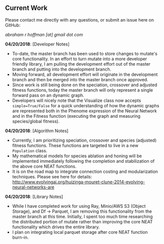 ## Current Work

Please contact me directly with any questions, or submit an issue here on GitHub: <br>

<i>abraham r hoffman [at] gmail dot com</i>

<b>04/20/2018</b>: [Developer Notes]
- To-date, the master branch has been used to store changes to mutate's core functionality. In an effort to turn mutate into a more developer friendly library, I am pulling the development effort out of the master branch and putting into the development branch.
- Moving forward, all development effort will originate in the development branch and then be merged into the master branch once approved.
- Since work is still being done on the speciation, crossover and adjusted fitness functions, today the master branch will only represent a single forward pass on an dynamic graph.
- Developers will nicely note that the Visualize class now accepts `simple=True/False` for a quick understanding of how the dynamic graphs are represented both in the Phenome expression of the Neural Network and in the Fitness function (executing the graph and measuring species/global fitness).

<b>04/20/2018</b>: [Algorithm Notes]
- Currently, I am prioritizing speciation, crossover and species (adjusted) fitness functions. These functions are targeted to live in a new `Population` class.
- My mathematical models for species ablation and honing will be implemented immediately following the completion and stabilization of the above core NEAT functions.
- It is on the road map to integrate connection costing and modularization techniques. Please see here for details: http://www.evolvingai.org/huizinga-mouret-clune-2014-evolving-neural-networks-are

<b>04/20/2018</b>: [Library Notes]
- While I have completed work for using Ray, Minio/AWS S3 (Object Storage), and Df -> Parquet, I am removing this functionality from the master branch at this time. Initially, I spent too much time researching the distributed portion of mutate rather than improving the core NEAT functionality which drives the entire library.
- I plan on integrating local parquet storage after core NEAT function burn-in.
